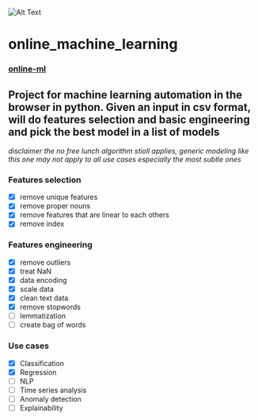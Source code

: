 ![Alt Text](https://online-ml.herokuapp.com/static/images/logo.png)

# online_machine_learning 
### [online-ml](https://online-ml.herokuapp.com/)
## Project for machine learning automation in the browser in python. Given an input in csv format, will do features selection and basic engineering and pick the best model in a list of models 
*disclaimer the no free lunch algorithm stioll applies, generic modeling like this one may not apply to all use cases especially the most subtle ones*

### Features selection
- [x] remove unique features
- [x] remove proper nouns
- [x] remove features that are linear to each others
- [x] remove index
### Features engineering
- [x] remove outliers
- [x] treat NaN
- [x] data encoding
- [x] scale data
- [x] clean text data
- [x] remove stopwords
- [ ] lemmatization
- [ ] create bag of words
### Use cases
- [x] Classification
- [x] Regression
- [ ] NLP
- [ ] Time series analysis
- [ ] Anomaly detection
- [ ] Explainability
